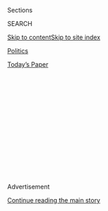 <div id="app">

<div>

<div>

<div>

<div class="NYTAppHideMasthead css-1q2w90k e1suatyy0">

<div class="section css-ui9rw0 e1suatyy2">

<div class="css-eph4ug er09x8g0">

<div class="css-6n7j50">

</div>

<span class="css-1dv1kvn">Sections</span>

<div class="css-10488qs">

<span class="css-1dv1kvn">SEARCH</span>

</div>

[Skip to content](#site-content)[Skip to site
index](#site-index)

</div>

<div id="masthead-section-label" class="css-1wr3we4 eaxe0e00">

[Politics](https://www.nytimes.com/section/politics)

</div>

<div class="css-10698na e1huz5gh0">

</div>

</div>

<div id="masthead-bar-one" class="section hasLinks css-15hmgas e1csuq9d3">

<div class="css-uqyvli e1csuq9d0">

</div>

<div class="css-1uqjmks e1csuq9d1">

</div>

<div class="css-9e9ivx">

[](https://myaccount.nytimes.com/auth/login?response_type=cookie&client_id=vi)

</div>

<div class="css-1bvtpon e1csuq9d2">

[Today’s
Paper](https://www.nytimes.com/section/todayspaper)

</div>

</div>

</div>

</div>

<div data-aria-hidden="false">

<div id="site-content" data-role="main">

<div>

<div class="css-1aor85t" style="opacity:0.000000001;z-index:-1;visibility:hidden">

<div class="css-1hqnpie">

<div class="css-epjblv">

<span class="css-17xtcya">[Politics](/section/politics)</span><span class="css-x15j1o">|</span><span class="css-fwqvlz">Ex-Admiral
and Member of Navy SEALs Is Top Choice to Replace
Flynn</span>

</div>

<div class="css-k008qs">

<div class="css-1iwv8en">

<span class="css-18z7m18"></span>

<div>

</div>

</div>

<span class="css-1n6z4y">https://nyti.ms/2lh6EnP</span>

<div class="css-1705lsu">

<div class="css-4xjgmj">

<div class="css-4skfbu" data-role="toolbar" data-aria-label="Social Media Share buttons, Save button, and Comments Panel with current comment count" data-testid="share-tools">

  - 
  - 
  - 
  - 
    
    <div class="css-6n7j50">
    
    </div>

  - 

</div>

</div>

</div>

</div>

</div>

</div>

<div class="css-13pd83m">

</div>

<div id="top-wrapper" class="css-1sy8kpn">

<div id="top-slug" class="css-l9onyx">

Advertisement

</div>

[Continue reading the main
story](#after-top)

<div class="ad top-wrapper" style="text-align:center;height:100%;display:block;min-height:250px">

<div id="top" class="place-ad" data-position="top" data-size-key="top">

</div>

</div>

<div id="after-top">

</div>

</div>

<div id="sponsor-wrapper" class="css-1hyfx7x">

<div id="sponsor-slug" class="css-19vbshk">

Supported by

</div>

[Continue reading the main
story](#after-sponsor)

<div id="sponsor" class="ad sponsor-wrapper" style="text-align:center;height:100%;display:block">

</div>

<div id="after-sponsor">

</div>

</div>

<div class="css-1vkm6nb ehdk2mb0">

# Ex-Admiral and Member of Navy SEALs Is Top Choice to Replace Flynn

</div>

<div class="css-79elbk" data-testid="photoviewer-wrapper">

<div class="css-z3e15g" data-testid="photoviewer-wrapper-hidden">

</div>

<div class="css-1a48zt4 ehw59r15" data-testid="photoviewer-children">

![<span class="css-16f3y1r e13ogyst0" data-aria-hidden="true">Vice Adm.
Robert S. Harward, in
2011.</span><span class="css-cnj6d5 e1z0qqy90" itemprop="copyrightHolder"><span class="css-1ly73wi e1tej78p0">Credit...</span><span><span>United
States
Navy</span></span></span>](https://static01.nyt.com/images/2017/02/15/us/15harward/15harward-articleLarge.jpg?quality=75&auto=webp&disable=upscale)

</div>

</div>

<div class="css-xt80pu e12qa4dv0">

<div class="css-18e8msd">

<div class="css-vp77d3 epjyd6m0">

<div class="css-1baulvz">

By [<span class="css-1baulvz last-byline" itemprop="name">Julie
Hirschfeld
Davis</span>](https://www.nytimes.com/by/julie-hirschfeld-davis)

</div>

</div>

  - Feb. 14,
    2017

  - 
    
    <div class="css-4xjgmj">
    
    <div class="css-d8bdto" data-role="toolbar" data-aria-label="Social Media Share buttons, Save button, and Comments Panel with current comment count" data-testid="share-tools">
    
      - 
      - 
      - 
      - 
        
        <div class="css-6n7j50">
        
        </div>
    
      - 
    
    </div>
    
    </div>

</div>

</div>

<div class="section meteredContent css-1r7ky0e" name="articleBody" itemprop="articleBody">

<div class="css-1fanzo5 StoryBodyCompanionColumn">

<div class="css-53u6y8">

WASHINGTON — Robert S. Harward, the retired vice admiral who is
President Trump’s top choice to replace his ousted national security
adviser, is a hard-charging member of the Navy SEALs who rose through
the ranks to top military positions and is close with Jim Mattis, the
new secretary of defense.

Mr. Harward, 60, is a former deputy commander of the United States
Central Command, the military’s busiest with management of the wars in
Iraq and Afghanistan, and served on the National Security Council under
President George W. Bush, where he was responsible for counterterrorism
issues. He is currently a top executive at Lockheed Martin, the weapons
and aerospace company, overseeing business with the United Arab
Emirates.

Mr. Harward’s career has closely tracked that of Mr. Mattis, from the
time the two worked together in Afghanistan after the Sept. 11 terrorist
attacks of 2001 to his tour at Central Command from 2011 to 2013, which
included an assignment heading detainee operations in Kabul.

“He has faced down and defeated the world’s most ruthless and deadly
enemies, and he has done all that by Mattis’s side,” said Fran Townsend,
Mr. Bush’s former homeland security adviser, for whom Mr. Harward worked
from 2003 to 2005. “He has been in tougher knife fights than this, and
won.”

</div>

</div>

<div class="css-1fanzo5 StoryBodyCompanionColumn">

<div class="css-53u6y8">

Still, it is not clear whether Mr. Harward would be willing to surrender
his lucrative position and comfortable existence in Abu Dhabi to step
into the tumult of the Trump White House. The new administration has
been troubled by an unusual level of infighting, disorganization and
grievance — including [within the
ranks](http://www.nytimes.com/2017/02/12/us/politics/national-security-council-turmoil.html)
of the National Security Council — capped off on Monday by the
[resignation](https://www.nytimes.com/2017/02/13/us/politics/donald-trump-national-security-adviser-michael-flynn.html?hp&action=click&pgtype=Homepage&clickSource=story-heading&module=a-lede-package-region&region=top-news&WT.nav=top-news&_r=0)
of Michael T. Flynn as national security adviser.

Raised in prerevolutionary Tehran, Mr. Harward was known to startle his
Afghan counterparts during his tours there by conversing with them
fluently in Farsi, which is similar to their native Dari. Trained as an
elite Special Operations officer, Mr. Harward is also known for his
bravado and obsession with physical fitness. As the head of detainee
operations in Afghanistan, he would lead weekly hikes in the mountains
outside Kabul, outpacing colleagues who were 20 years younger, and has
been known to challenge them to push-up contests that left them
vomiting.

Mr. Harward looks the part of a battle-hardened military man, a crucial
factor for a president who has made clear that he considers appearance
an important indicator of a job candidate’s suitability for a role.

With his bald head, ice-blue eyes and long scar of mysterious provenance
down his cheek, Mr. Harward has the bearing of an officer who once
carried out risky secret operations. But he is also an effective inside
player, according to people who know him, having worked for some of the
military’s top policy leaders and at the White House.

</div>

</div>

<div class="css-1fanzo5 StoryBodyCompanionColumn">

<div class="css-53u6y8">

James G. Stavridis, a retired admiral and former NATO commander, said
Mr. Harward was “someone who will find a way to succeed no matter how
daunting the task.”

“I have known him well for two decades, and have boundless admiration
for his ingenuity, integrity and ability to navigate choppy seas — both
operationally in the field and in the battlefield of Washington, D.C.,”
said Mr. Stavridis, currently dean of the Fletcher School of Law and
Diplomacy at Tufts University.

“The real question,” he added, “is whether he wants to take the job.”

Some question whether Mr. Harward’s decades of military experience are
the right preparation for a senior policy-making post.

In a [Twitter
post](https://twitter.com/MaxBoot/status/831522476140195843) Tuesday,
[Max
Boot](http://www.cfr.org/experts/national-security-warfare-terrorism/max-boot/b5641),
a senior fellow in national security studies at the Council on Foreign
Relations, called Mr. Harward “a great SEAL,” but said it was “not clear
that running detainee ops in Afghanistan or being No 2 at Centcom is
right background for this.”

Friends say Mr. Harward has experience with high-stakes military special
operations, but also in navigating the arcane world of the National
Security Council, which is charged with synthesizing recommendations
from national security and intelligence agencies and advising the
president on policy. The process frequently involves managing turf
battles and balancing competing interests.

“He’ll bring a buffering calm and balance, as well as his using his
previous experience at the N.S.C.,” said Douglas H. Wise, a former
deputy director at the Defense Intelligence Agency.

</div>

</div>

<div class="css-1fanzo5 StoryBodyCompanionColumn">

<div class="css-53u6y8">

Mr. Mattis is widely seen as a force for steadiness within the Trump
administration, and some Republicans who have expressed misgivings about
the president’s policies and his attitude toward national security
matters have looked to his defense secretary as an island of reliability
in a sea of
unpredictability.

</div>

</div>

<div style="max-width:100%;margin:0 auto">

<div class="css-17dprlf" data-id="100000004799217" data-slug="news-tips-article-promo" style="max-width:580px">

</div>

</div>

<div class="css-1fanzo5 StoryBodyCompanionColumn">

<div class="css-53u6y8">

Senator John McCain, Republican of Arizona and chairman of the Armed
Services Committee, said on Tuesday that Mr. Trump should name a new
national security adviser “who is empowered by clear lines of authority
and responsibility and possesses the skills and experience necessary to
organize the national security system across our government.”

Mr. McCain said he looked forward “to working with the president’s
administration, especially Secretary Mattis, to defend the nation and
support our military service members.”

If he is chosen for the post and accepts, Mr. Harward would be reunited
with his old boss and mentor, Mr. Mattis. But he would also have to
contend with Mr. Trump’s inner circle, populated by political advisers
with whom Mr. Harward is not familiar, including Steven K. Bannon, the
chief White House strategist.

In an executive order last month — which Mr. Trump later [complained
privately](http://www.nytimes.com/2017/02/05/us/politics/trump-white-house-aides-strategy.html)
that he had not been fully briefed on — the president placed Mr. Bannon
on the principals committee of the National Security Council, giving a
political adviser a position of parity with the secretaries of state and
defense, and with the national security adviser.

Two former national security officials who have worked closely with Mr.
Harward said he would be unlikely to take the position without strong
assurances from Mr. Trump and his team that the council would not be
driven by partisan considerations on national security policy, and that
he would have the autonomy to provide principled counsel. They spoke on
the condition of anonymity because they were not authorized to speak on
Mr. Harward’s behalf.

Mr. Harward’s name surfaced briefly in 2015 in connection to [the
scandal](http://www.nytimes.com/2015/04/24/us/david-petraeus-to-be-sentenced-in-leak-investigation.html)
involving David H. Petraeus, the former general who was forced to resign
as director of the Central Intelligence Agency after admitting that he
had provided classified information to his lover, and who is now also
said to be in the running to be Mr. Trump’s national security adviser.

</div>

</div>

<div class="css-1fanzo5 StoryBodyCompanionColumn">

<div class="css-53u6y8">

Jill Kelley, a Tampa socialite who had befriended Mr. Petraeus and then
become a target of threatening emails from Mr. Petraeus’ lover, had also
written gushing notes to Mr. Harward and Mr. Mattis.

“You ROCK\!\!\!” Ms. Kelley wrote to Mr. Harward in 2012 regarding his
dealings with foreign heads of state at a social gathering, according to
emails obtained by The Washington Post. “YOU ROCK MORE\!,” Mr. Harward
replied.

There was no evidence of impropriety in the friendly correspondence,
which would have been routine between top military commanders and civic
leaders in the communities in which they were stationed.

</div>

</div>

</div>

<div>

</div>

<div>

</div>

<div>

</div>

<div>

<div id="bottom-wrapper" class="css-1ede5it">

<div id="bottom-slug" class="css-l9onyx">

Advertisement

</div>

[Continue reading the main
story](#after-bottom)

<div id="bottom" class="ad bottom-wrapper" style="text-align:center;height:100%;display:block;min-height:90px">

</div>

<div id="after-bottom">

</div>

</div>

</div>

</div>

</div>

## Site Index

<div>

</div>

## Site Information Navigation

  - [© <span>2020</span> <span>The New York Times
    Company</span>](https://help.nytimes.com/hc/en-us/articles/115014792127-Copyright-notice)

<!-- end list -->

  - [NYTCo](https://www.nytco.com/)
  - [Contact
    Us](https://help.nytimes.com/hc/en-us/articles/115015385887-Contact-Us)
  - [Work with us](https://www.nytco.com/careers/)
  - [Advertise](https://nytmediakit.com/)
  - [T Brand Studio](http://www.tbrandstudio.com/)
  - [Your Ad
    Choices](https://www.nytimes.com/privacy/cookie-policy#how-do-i-manage-trackers)
  - [Privacy](https://www.nytimes.com/privacy)
  - [Terms of
    Service](https://help.nytimes.com/hc/en-us/articles/115014893428-Terms-of-service)
  - [Terms of
    Sale](https://help.nytimes.com/hc/en-us/articles/115014893968-Terms-of-sale)
  - [Site
    Map](https://spiderbites.nytimes.com)
  - [Help](https://help.nytimes.com/hc/en-us)
  - [Subscriptions](https://www.nytimes.com/subscription?campaignId=37WXW)

</div>

</div>

</div>

</div>
